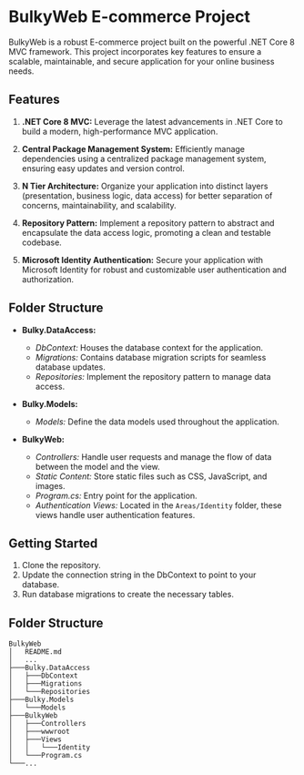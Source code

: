 # BulkyWeb E-commerce Project

BulkyWeb is a robust E-commerce project built on the powerful .NET Core 8 MVC framework. This project incorporates key features to ensure a scalable, maintainable, and secure application for your online business needs.

## Features

1. **.NET Core 8 MVC:** Leverage the latest advancements in .NET Core to build a modern, high-performance MVC application.

2. **Central Package Management System:** Efficiently manage dependencies using a centralized package management system, ensuring easy updates and version control.

3. **N Tier Architecture:** Organize your application into distinct layers (presentation, business logic, data access) for better separation of concerns, maintainability, and scalability.

4. **Repository Pattern:** Implement a repository pattern to abstract and encapsulate the data access logic, promoting a clean and testable codebase.

5. **Microsoft Identity Authentication:** Secure your application with Microsoft Identity for robust and customizable user authentication and authorization.

## Folder Structure

- **Bulky.DataAccess:**
  - *DbContext:* Houses the database context for the application.
  - *Migrations:* Contains database migration scripts for seamless database updates.
  - *Repositories:* Implement the repository pattern to manage data access.

- **Bulky.Models:**
  - *Models:* Define the data models used throughout the application.

- **BulkyWeb:**
  - *Controllers:* Handle user requests and manage the flow of data between the model and the view.
  - *Static Content:* Store static files such as CSS, JavaScript, and images.
  - *Program.cs:* Entry point for the application.
  - *Authentication Views:* Located in the `Areas/Identity` folder, these views handle user authentication features.

## Getting Started

1. Clone the repository.
2. Update the connection string in the DbContext to point to your database.
3. Run database migrations to create the necessary tables.

## Folder Structure
```
BulkyWeb
│   README.md
│   ...
├───Bulky.DataAccess
│   ├───DbContext
│   ├───Migrations
│   └───Repositories
├───Bulky.Models
│   └───Models
├───BulkyWeb
│   ├───Controllers
│   ├───wwwroot
│   ├───Views
│   │   └───Identity
│   └───Program.cs
└───...

